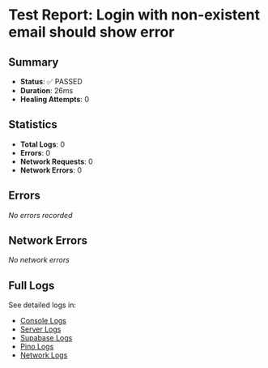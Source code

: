 # Test Report: Login with non-existent email should show error

## Summary

- **Status**: ✅ PASSED
- **Duration**: 26ms
- **Healing Attempts**: 0


## Statistics

- **Total Logs**: 0
- **Errors**: 0
- **Network Requests**: 0
- **Network Errors**: 0

## Errors

_No errors recorded_

## Network Errors

_No network errors_

## Full Logs

See detailed logs in:
- [Console Logs](./console.log)
- [Server Logs](./server.log)
- [Supabase Logs](./supabase.log)
- [Pino Logs](./pino.log)
- [Network Logs](./network.log)
